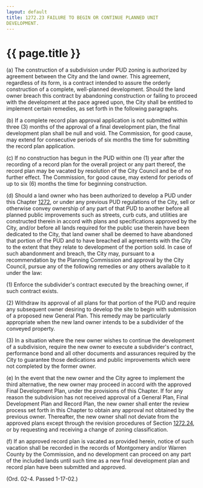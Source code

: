 ```yaml
---
layout: default 
title: 1272.23 FAILURE TO BEGIN OR CONTINUE PLANNED UNIT
DEVELOPMENT.
---
```


{{ page.title }}
================

​(a) The construction of a subdivision under PUD zoning is authorized by
agreement between the City and the land owner. This agreement,
regardless of its form, is a contract intended to assure the orderly
construction of a complete, well-planned development. Should the land
owner breach this contract by abandoning construction or failing to
proceed with the development at the pace agreed upon, the City shall be
entitled to implement certain remedies, as set forth in the following
paragraphs.

​(b) If a complete record plan approval application is not submitted
within three (3) months of the approval of a final development plan, the
final development plan shall be null and void. The Commission, for good
cause, may extend for consecutive periods of six months the time for
submitting the record plan application.

​(c) If no construction has begun in the PUD within one (1) year after
the recording of a record plan for the overall project or any part
thereof, the record plan may be vacated by resolution of the City
Council and be of no further effect. The Commission, for good cause, may
extend for periods of up to six (6) months the time for beginning
construction.

​(d) Should a land owner who has been authorized to develop a PUD under
this Chapter [1272](53182510.html), or under any previous PUD
regulations of the City, sell or otherwise convey ownership of any part
of that PUD to another before all planned public improvements such as
streets, curb cuts, and utilities are constructed therein in accord with
plans and specifications approved by the City, and/or before all lands
required for the public use therein have been dedicated to the City,
that land owner shall be deemed to have abandoned that portion of the
PUD and to have breached all agreements with the City to the extent that
they relate to development of the portion sold. In case of such
abandonment and breach, the City may, pursuant to a recommendation by
the Planning Commission and approval by the City Council, pursue any of
the following remedies or any others available to it under the law:

​(1) Enforce the subdivider's contract executed by the breaching owner,
if such contract exists.

​(2) Withdraw its approval of all plans for that portion of the PUD and
require any subsequent owner desiring to develop the site to begin with
submission of a proposed new General Plan. This remedy may be
particularly appropriate when the new land owner intends to be a
subdivider of the conveyed property.

​(3) In a situation where the new owner wishes to continue the
development of a subdivision, require the new owner to execute a
subdivider's contract, performance bond and all other documents and
assurances required by the City to guarantee those dedications and
public improvements which were not completed by the former owner.

​(e) In the event that the new owner and the City agree to implement the
third alternative, the new owner may proceed in accord with the approved
Final Development Plan, under the provisions of this Chapter. If for any
reason the subdivision has not received approval of a General Plan,
Final Development Plan and Record Plan, the new owner shall enter the
review process set forth in this Chapter to obtain any approval not
obtained by the previous owner. Thereafter, the new owner shall not
deviate from the approved plans except through the revision procedures
of Section [1272.24](544ee2ac.html), or by requesting and receiving a
change of zoning classification.

​(f) If an approved record plan is vacated as provided herein, notice of
such vacation shall be recorded in the records of Montgomery and/or
Warren County by the Commission, and no development can proceed on any
part of the included lands until such time as a new final development
plan and record plan have been submitted and approved.

(Ord. 02-4. Passed 1-17-02.)

